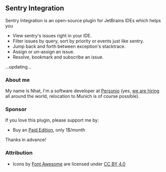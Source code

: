 ## Sentry Integration

Sentry Integration is an open-source plugin for JetBrains IDEs which helps you

- View sentry's issues right in your IDE.
- Filter issues by query, sort by priority or events just like sentry.
- Jump back and forth between exception's stacktrace.
- Assign or un-assign an issue.
- Resolve, bookmark and subscribe an issue.

...updating...


### About me

My name is Nhat, I'm a software developer at [Personio](https://personio.com)
(yes,
[we are hiring](https://www.personio.com/about-personio/jobs/)
all around the world, relocation to Munich is of course possible).

### Sponsor

If you love this plugin, please support me by:

- Buy an [Paid Edition](https://plugins.jetbrains.com/plugin/15945-sentry-integration), only 1$/month

Thanks in advance!

### Attribution

- Icons by [Font Awesome](https://fontawesome.com/) are licensed under
  [CC BY 4.0](https://creativecommons.org/licenses/by/4.0/)
